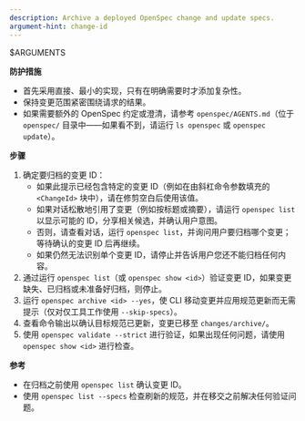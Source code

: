 ```yaml
---
description: Archive a deployed OpenSpec change and update specs.
argument-hint: change-id
---
```


$ARGUMENTS
<!-- OPENSPEC:START -->
**防护措施**
- 首先采用直接、最小的实现，只有在明确需要时才添加复杂性。
- 保持变更范围紧密围绕请求的结果。
- 如果需要额外的 OpenSpec 约定或澄清，请参考 `openspec/AGENTS.md`（位于 `openspec/` 目录中——如果看不到，请运行 `ls openspec` 或 `openspec update`）。

**步骤**
1. 确定要归档的变更 ID：
   - 如果此提示已经包含特定的变更 ID（例如在由斜杠命令参数填充的 `<ChangeId>` 块中），请在修剪空白后使用该值。
   - 如果对话松散地引用了变更（例如按标题或摘要），请运行 `openspec list` 以显示可能的 ID，分享相关候选，并确认用户意图。
   - 否则，请查看对话，运行 `openspec list`，并询问用户要归档哪个变更；等待确认的变更 ID 后再继续。
   - 如果仍然无法识别单个变更 ID，请停止并告诉用户您还不能归档任何内容。
2. 通过运行 `openspec list`（或 `openspec show <id>`）验证变更 ID，如果变更缺失、已归档或未准备好归档，则停止。
3. 运行 `openspec archive <id> --yes`，使 CLI 移动变更并应用规范更新而无需提示（仅对仅工具工作使用 `--skip-specs`）。
4. 查看命令输出以确认目标规范已更新，变更已移至 `changes/archive/`。
5. 使用 `openspec validate --strict` 进行验证，如果出现任何问题，请使用 `openspec show <id>` 进行检查。

**参考**
- 在归档之前使用 `openspec list` 确认变更 ID。
- 使用 `openspec list --specs` 检查刷新的规范，并在移交之前解决任何验证问题。
<!-- OPENSPEC:END -->

